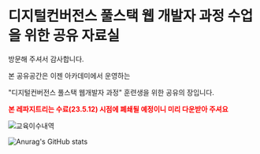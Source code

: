 # 디지털컨버전스 풀스택 웹 개발자 과정 수업을 위한 공유 자료실

방문해 주셔서 감사합니다.

본 공유공간은 이젠 아카데미에서 운영하는

"디지털컨버전스 풀스택 웹개발자 과정" 훈련생을 위한 공유의 장입니다.

<span style="color:red"><b>본 레파지트리는 수료(23.5.12) 시점에 폐쇄될 예정이니 미리 다운받아 주셔요</b></span>

![교육이수내역](https://user-images.githubusercontent.com/79974632/229735481-efeb607d-67ef-4a87-a31f-f53e633c0db3.jpg)

![Anurag's GitHub stats](https://github-readme-stats.vercel.app/api?username=yisy0703&show_icons=true&theme=radical)